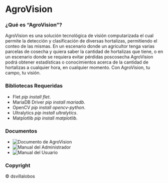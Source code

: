 # AgroVision

### ¿Qué es “AgroVision”?

AgroVision es una solución tecnológica de visión computarizada el cual permite la detección y clasificación de diversas hortalizas, permitiendo el conteo de las mismas. En un escenario donde un agricultor tenga varias parcelas de cosecha y quiera saber la cantidad de hortalizas que tiene, o en un escenario donde se requiera evitar pérdidas poscosecha AgroVision podrá obtener estadísticas o conocimientos acerca de la cantidad de hortalizas a cualquier hora, en cualquier momento. Con AgroVision, tu campo, tu visión.

### Bibliotecas Requeridas

- Flet _pip install flet_.
- MariaDB Driver _pip install mariadb_.
- OpenCV _pip install opencv-python_.
- Ultralytics _pip install ultralytics_.
- Matplotlib _pip install matplotlib_.

### Documentos

- ![Documento de AgroVision](https://drive.google.com/file/d/1_kKfcIY7_TYXMrK6JALTNj94atUlDyXB/view?usp=drive_link)
- ![Manual del Administrador](https://drive.google.com/file/d/1C9DD-zeh7qVqySL18rwG0dUV9ZAWxor9/view?usp=drive_link)
- ![Manual del Usuario](https://drive.google.com/file/d/1nWLr6M7lDupep4VI0041nGWkhmH76ncE/view?usp=drive_link)

### Copyright

© dsvillalobos
